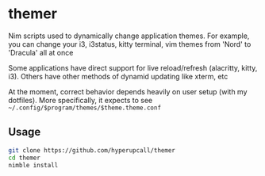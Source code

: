 # themer

Nim scripts used to dynamically change application themes. For example, you can change your i3, i3status, kitty terminal, vim themes from 'Nord' to 'Dracula' all at once

Some applications have direct support for live reload/refresh (alacritty, kitty, i3). Others have other methods of dynamid updating like xterm, etc

At the moment, correct behavior depends heavily on user setup (with my dotfiles). More specifically, it expects to see `~/.config/$program/themes/$theme.theme.conf`

## Usage

```sh
git clone https://github.com/hyperupcall/themer
cd themer
nimble install
```


